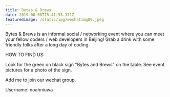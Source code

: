 ```yaml
---
title: Bytes & Brews
date: 2019-08-08T15:41:53.371Z
featuredimage: /static/img/wechatimg89.jpeg
---
```

Bytes & Brews is an informal social / networking event where you can meet your fellow coders / web developers in Beijing! Grab a drink with some friendly folks after a long day of coding.

HOW TO FIND US:

Look for the green on black sign "Bytes and Brews" on the table. See event pictures for a photo of the sign.

Add me to join our wechat group.

Username: noahniuwa
